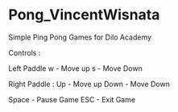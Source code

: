 # Pong_VincentWisnata
Simple Ping Pong Games for Dilo Academy

Controls :

Left Paddle
w - Move up
s - Move Down

Right Paddle :
Up - Move up
Down - Move Down

Space - Pause Game
ESC - Exit Game
